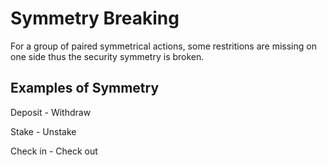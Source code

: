 # Symmetry Breaking

For a group of paired symmetrical actions, some restritions are missing on one side thus the security symmetry is broken.

## Examples of Symmetry

Deposit - Withdraw

Stake - Unstake

Check in - Check out&#x20;
